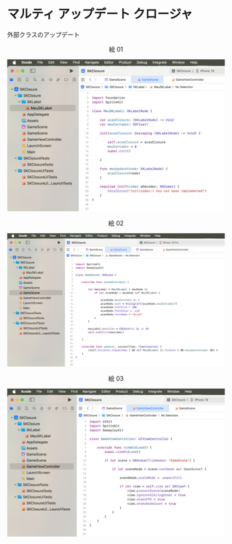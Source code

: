 # マルティ アップデート クロージャ

外部クラスのアップデート

<div align="center">
絵 01
</div>

![](Imagens/Swift-Closure-MultiUpdate-Img01.png)


<div align="center">
絵 02
</div>

![](Imagens/Swift-Closure-MultiUpdate-Img02.png)

<div align="center">
絵 03
</div>

![](Imagens/Swift-Closure-MultiUpdate-Img03.png)